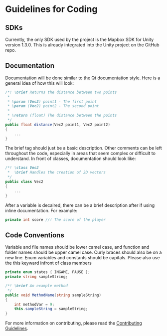 Guidelines for Coding
=====================
## SDKs
Currently, the only SDK used by the project is the Mapbox SDK for Unity version 1.3.0. This is already integrated into the Unity project on the GitHub repo.

## Documentation
Documentation will be done similar to the [Qt](https://doc.qt.io/qt-5/qtwritingstyle-cpp.html) documentation style. Here is a general idea of how this will look:

```c#
/*! \brief Returns the distance between two points
 *
 * \param (Vec2) point1 - The first point
 * \param (Vec2) point2 - The second point
 *
 * \return (float) The distance between the points
 */
public float distance(Vec2 point1, Vec2 point2)
{
    ...
}
```
The brief tag should just be a basic description. Other comments can be left throughout the code, especially in areas that seem complex or difficult to understand.
In front of classes, documentation should look like:

```c#
/*! \class Vec2
 *  \brief Handles the creation of 2D vectors
 */
public class Vec2
{
    ...
}
```

After a variable is decalred, there can be a brief description after if using inline documentation.
For example:

```c#
private int score //! The score of the player
```

## Code Conventions
Variable and file names should be lower camel case, and function and folder names should be upper camel case. Curly braces should also be on a new line. Enum variables and constants should be capitals. Please also use the this keyward infront of class members

```c#
private enum states { INGAME, PAUSE };
private string sampleString;

/*! \brief An example method
 */
public void MethodName(string sampleString)
{
	int methodVar = 9;
	this.sampleString = sampleString;
}
```

For more information on contributing, please read the [Contributing Guidelines](../../CONTRIBUTING.md).
